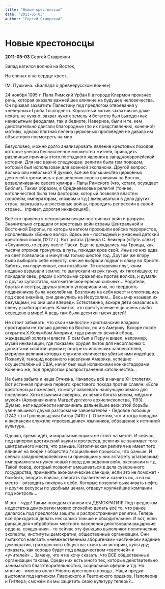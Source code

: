 ```yaml
---
title: "Новые крестоносцы"
date: "2011-05-03"
author: "Сергей Ставрояни"
---
```


# Новые крестоносцы

**2011-05-03** Сергей Ставрояни

Запад катился волной на Восток,

На спинах и на сердце крест...

(М. Пушкина. «Баллада о древнерусском воине»)

24 ноября 1095 г. Папа Римский Урбан II в городе Клермон произнёс речь, которая оказала важнейшее влияние на будущее человечества. Он призвал захватить Палестину под предлогом отвоевания у «неверных» Гроба Господнего. Корыстный мотив захватчиков даже искать не нужно: захват чужих земель и богатств был выгоден как ненасытным феодалам, так и бедноте. Наверное, были и те, кем действительно двигали благородные (по их представлению, конечно!) мотивы, однако плотная пелена церковных проповедей не давала им объективно посмотреть на мир.

Безусловно, можно долго анализировать явление крестовых походов, которые унесли бесчисленное множество жизней, приводить различные причины этого постыдного явления в западноевропейской истории. Для нас важно следующее: религия была тем поводом, который был использован для военной экспансии. Другой вопрос: вольно или невольно? Я думаю, всё же большинство церковных деятелей стремились к расширению своего влияния на Восток, возвеличивание своего кумира - Папы Римского (что, кстати, осуждает Библия). Таким образом, в Средневековье религия (точнее, католичество) была тем фактором, который позволял властям (королям, императорам, князьям и т.д.) вмешиваться в дела других стран, завязывать агрессивные войны, проводить репрессии в своей стране... (привет, дорогая инквизиция!).

Всё это привело к нескольким векам постоянных войн и разрухи. Значительно страдали от крестовых войн страны Центральной и Восточной Европы, по которым катком проходили войска террористов, исполнявших «Божью волю». Здесь же - постыдный и ужасный детский крестовый поход (1212 г.). Вот цитата Дэвида С. Бейкера («Путь слёз»): «Случилось то сразу после Пасхи. Еще не дождались мы Троицы, как тысячи отроков тронулись в путь, покидая кров свой. Иные из них едва на свет появились и минул им только шестой год. Другим же впору было выбирать себе невесту, они же выбрали подвиг и славу во Христе. Заботы, им порученные, они позабыли. Те оставляли плуг, коим недавно взрывали землю; те выпускали из рук тачку, их тяготившую; те покидали овец, рядом с которыми сражались против волков, и думали о других супостатах, магометанской ересью сильных... Родители, братья и сестры, друзья упорно уговаривали их, но твердость подвижников была неколебима. Возложив на себя крест и сплотившись под свои знамёна, они двинулись на Иерусалим... Весь мир называл их безумцами, но они шли вперед». Естественно, вскоре дети оказались в плену у работорговцев. Кажется, это преступление еще очень слабо освещено в мире! А ведь там были десятки тысяч детей!

Не стоит забывать, что свои «милости» христианские владыки простирали не только далеко на Восток, но и в Америку. Вскоре после открытия Х.Колумбом Америки, туда ринулся всякий сброд, жаждавший золота и власти. Я сам был в Перу и видел, например, музей инквизиции, где показаны орудия пыток для несогласных с догматами «святой церкви»; портреты испанских завоевателей, мерилом величия которых служило количество убитых ими индейцев... Пожалуй, геноцид коренного населения Америки, успешно осуществлённый США, начат был ещё испанскими конкистадорами. Конечно же, под предлогом распространения католичества...

Не была забыта и наша Отчизна. Началось всё в начале XII столетия. Вот истинная причина первого крестового похода против славян: «Если крестоносцы пожелают, то могут завоевать наилучшую землю для поселения. Хотя язычники скверны, их земля богата мясом, мёдом и мукой» (Архивная книга Магдебургского архиепископства, 1193). Думаю, нет надобности напоминать дальнейшие вехи этой борьбы, увенчавшиеся двумя разгромами завоевателей - Ледовое побоище (1242 г.) и Грюнвальдская битва (1410 г.). Отметим, что и тогда поводом к экспансии служило «просвещение» язычников, обращение к истинной культуре.

Однако, время идёт, и моральные нормы не стоят на месте. И сейчас, под напором достижений науки и прогресса, религия не занимает того центрального места, что раньше. Католическая религия не имеет того влияния на людей / общество / социальные процессы, что раньше. И сейчас западноевропейским (и принявшим у них эстафету штатовским) империалистам нужен новый повод для ведения войн, экспансии и т.д. Такой повод, который позволит вмешиваться в дела суверенного государства, применять экономические санкции; если это не поможет - бомбить, вводить войска, свергать правителей и казнить их, а на их место - возводить покорных себе. Которые позволят выкачивать нефть и другие ресурсы по удобным ценам, отдадут крупнейшие компании под контроль...

И вот - чудо! Таким поводом становится ДЕМОКРАТИЯ! Под предлогом недостатка демократии можно спокойно делать всё то, что ранее делалось под предлогом защиты и распространения религии. Теперь всё приходится делать несколько тоньше и обходительнее. И вот, если раньше для «обработки» местного населения действовали рыцарские ордена, священники - то сейчас эту функцию выполняют политические эксперты, институты демократии, общественные организации. Они пытаются навязать «невежественным аборигенам» «истинное» видение демократии, гражданского общества; охаять их историю, культуру; показать, как хорошо будет под владычеством «светочей» и «учителей»... Замечу, что я не хочу сказать, что ВСЕ общественные организации таковы. Среди них есть много тех, которые действительно занимаются благотворительностью, социальной сферой и т.д. Но многие - именно оплот Нового крестового похода...Наши предки выстояли под натиском Ливонского и Тевтонского орденов, Наполеона и Гитлера; сможем ли мы защитить свою культуру теперь?...
